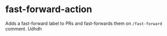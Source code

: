 # fast-forward-action

Adds a fast-forward label to PRs and fast-forwards them on `/fast-forward` comment.
Udhdh
